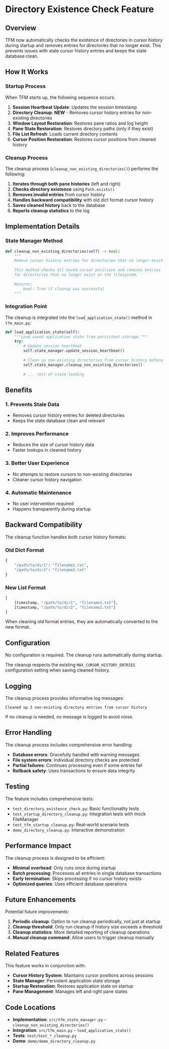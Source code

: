 # Directory Existence Check Feature

## Overview

TFM now automatically checks the existence of directories in cursor history during startup and removes entries for directories that no longer exist. This prevents issues with stale cursor history entries and keeps the state database clean.

## How It Works

### Startup Process

When TFM starts up, the following sequence occurs:

1. **Session Heartbeat Update**: Updates the session timestamp
2. **Directory Cleanup**: **NEW** - Removes cursor history entries for non-existing directories
3. **Window Layout Restoration**: Restores pane ratios and log height
4. **Pane State Restoration**: Restores directory paths (only if they exist)
5. **File List Refresh**: Loads current directory contents
6. **Cursor Position Restoration**: Restores cursor positions from cleaned history

### Cleanup Process

The cleanup process (`cleanup_non_existing_directories()`) performs the following:

1. **Iterates through both pane histories** (left and right)
2. **Checks directory existence** using `Path.exists()`
3. **Removes invalid entries** from cursor history
4. **Handles backward compatibility** with old dict format cursor history
5. **Saves cleaned history** back to the database
6. **Reports cleanup statistics** to the log

## Implementation Details

### State Manager Method

```python
def cleanup_non_existing_directories(self) -> bool:
    """
    Remove cursor history entries for directories that no longer exist.
    
    This method checks all saved cursor positions and removes entries
    for directories that no longer exist on the filesystem.
    
    Returns:
        bool: True if cleanup was successful
    """
```

### Integration Point

The cleanup is integrated into the `load_application_state()` method in `tfm_main.py`:

```python
def load_application_state(self):
    """Load saved application state from persistent storage."""
    try:
        # Update session heartbeat
        self.state_manager.update_session_heartbeat()
        
        # Clean up non-existing directories from cursor history before restoring state
        self.state_manager.cleanup_non_existing_directories()
        
        # ... rest of state loading
```

## Benefits

### 1. **Prevents Stale Data**
- Removes cursor history entries for deleted directories
- Keeps the state database clean and relevant

### 2. **Improves Performance**
- Reduces the size of cursor history data
- Faster lookups in cleaned history

### 3. **Better User Experience**
- No attempts to restore cursors to non-existing directories
- Cleaner cursor history navigation

### 4. **Automatic Maintenance**
- No user intervention required
- Happens transparently during startup

## Backward Compatibility

The cleanup function handles both cursor history formats:

### Old Dict Format
```python
{
    "/path/to/dir1": "filename1.txt",
    "/path/to/dir2": "filename2.txt"
}
```

### New List Format
```python
[
    [timestamp, "/path/to/dir1", "filename1.txt"],
    [timestamp, "/path/to/dir2", "filename2.txt"]
]
```

When cleaning old format entries, they are automatically converted to the new format.

## Configuration

No configuration is required. The cleanup runs automatically during startup.

The cleanup respects the existing `MAX_CURSOR_HISTORY_ENTRIES` configuration setting when saving cleaned history.

## Logging

The cleanup process provides informative log messages:

```
Cleaned up 3 non-existing directory entries from cursor history
```

If no cleanup is needed, no message is logged to avoid noise.

## Error Handling

The cleanup process includes comprehensive error handling:

- **Database errors**: Gracefully handled with warning messages
- **File system errors**: Individual directory checks are protected
- **Partial failures**: Continues processing even if some entries fail
- **Rollback safety**: Uses transactions to ensure data integrity

## Testing

The feature includes comprehensive tests:

- `test_directory_existence_check.py`: Basic functionality tests
- `test_startup_directory_cleanup.py`: Integration tests with mock FileManager
- `test_tfm_startup_cleanup.py`: Real-world scenario tests
- `demo_directory_cleanup.py`: Interactive demonstration

## Performance Impact

The cleanup process is designed to be efficient:

- **Minimal overhead**: Only runs once during startup
- **Batch processing**: Processes all entries in single database transactions
- **Early termination**: Skips processing if no cursor history exists
- **Optimized queries**: Uses efficient database operations

## Future Enhancements

Potential future improvements:

1. **Periodic cleanup**: Option to run cleanup periodically, not just at startup
2. **Cleanup threshold**: Only run cleanup if history size exceeds a threshold
3. **Cleanup statistics**: More detailed reporting of cleanup operations
4. **Manual cleanup command**: Allow users to trigger cleanup manually

## Related Features

This feature works in conjunction with:

- **Cursor History System**: Maintains cursor positions across sessions
- **State Manager**: Persistent application state storage
- **Startup Restoration**: Restores application state on startup
- **Pane Management**: Manages left and right pane states

## Code Locations

- **Implementation**: `src/tfm_state_manager.py` - `cleanup_non_existing_directories()`
- **Integration**: `src/tfm_main.py` - `load_application_state()`
- **Tests**: `test/test_*_cleanup.py`
- **Demo**: `demo/demo_directory_cleanup.py`